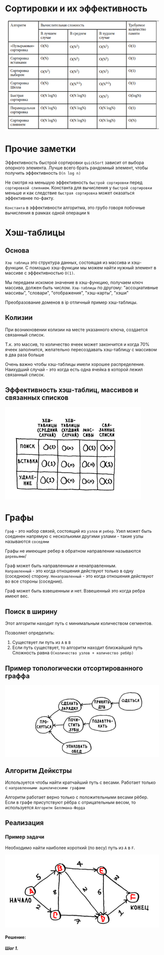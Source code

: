 # Сортировки и их эффективность

![img.png](img.png)

# Прочие заметки

Эффективность быстрой сортировки `quickSort` зависит от выбора опорного элемента.
Лучше всего брать рандомный элемент, чтобы получить эффективность `O(n log n)`

Не смотря на меньшую эффективность `быстрой сортировки` перед `сортировкой слиянием`.
Константа для вычисления у `быстрой сортировки` меньше и 
как следствие `быстрая сортировка` может оказаться эффективнее по-факту.

`Константа` в эффективности алгоритма, это грубо говоря побочные вычисления в рамках одной операции `N`

# Хэш-таблицы
## Основа
`Хэш таблица` это структура данных, состоящая из массива и хэш-функции.
С помощью хэш-функции мы можем найти нужный элемент в массиве с эффективностью `O(1)`.

Мы передаем искомое значение в хэш-функцию, получаем ключ массива, должен быть числом.
`Хэш-таблицы` по другому: "ассоциативные массивы", "словари", "отображения", "хэш-карты", "хэши"

Преобразование доменов в ip отличный пример хэш-таблицы.

## Колизии
При возникновении колизии на месте указанного ключа, создается связанный список.

Т.к. это массив, то количество ячеек может закончится и когда 70% ячеек заполнится, желательно пересоздавать хэш-таблицу с массивом в два раза больше

Очень важно чтобы хэш-таблицы имели хорошее распределение. Наихудший случай - это когда есть одна ячейка в которой лежил связанный список.

## Эффективность хэш-таблиц, массивов и связанных списков

![img_1.png](img_1.png)

# Графы

`Граф` - это набор связей, состоящий из `узлов` и `ребер`.
Узел может быть соединен напрямую с несколькими другими узлами - такие узлы называются `соседями`

Графы не имеющие ребер в обратном направлении называются `деревьями`/

Граф может быть направленным и ненаправленным.  
`Направленный` - это когда отношения действуют только в одну (соседнюю) сторону.
`Ненаправленный` - это когда отношения действуют во все стороны (соседние).

Граф может быть взвешенным и нет. Взвешенный это когда ребра имеют вес.

## Поиск в ширину 

Этот алгоритм находит путь с минимальным количеством сегментов.

Позволяет определить:
1) Существует ли путь из `А` в `В`
2) Если путь существует, то алгоритм находит близжайший путь
Сложность равна `O(количество узлов + количество ребёр)`

## Пример топологически отсортированного граффа

![img_2.png](img_2.png)

## Алгоритм Дейкстры

Используется чтобы найти кратчайший путь с весами.
Работает только с `направленными ациклическими графами`

Алгоритм работает верно только с положительными весами рёбер.
Если в графе присутствуют рёбра с отрицательным весом, то используется `Алгоритм Беллмана-Форда`

## Реализация

### Пример задачи
Необходимо найти наиболее короткий (по весу) путь из `А` в `F`.

![img_4.png](img_4.png)

#### Решение:

##### Шаг 1.